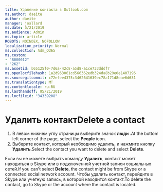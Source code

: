 ```yaml
---
title: Удаление контакта в Outlook.com
ms.author: daeite
author: daeite
manager: joallard
ms.date: 5/21/2019
ms.audience: Admin
ms.topic: article
ROBOTS: NOINDEX, NOFOLLOW
localization_priority: Normal
ms.collection: Adm_O365
ms.custom:
- "8000012"
- "262"
ms.assetid: b65125f0-7d6a-42c8-a5d8-a1ce733dddf7
ms.openlocfilehash: 1a2d963061cd566362edb324da8b20e0e1407196
ms.sourcegitcommit: c72efee4375c3462641639ec78a171d8eae6d631
ms.translationtype: MT
ms.contentlocale: ru-RU
ms.lasthandoff: 05/21/2019
ms.locfileid: "34339208"
---
```

# <a name="delete-a-contact"></a><span data-ttu-id="9ba55-102">Удалить контакт</span><span class="sxs-lookup"><span data-stu-id="9ba55-102">Delete a contact</span></span>

1. <span data-ttu-id="9ba55-103">В левом нижнем углу страницы выберите значок **люди** .</span><span class="sxs-lookup"><span data-stu-id="9ba55-103">At the bottom left corner of the page, select the **People** icon.</span></span>
2. <span data-ttu-id="9ba55-104">Выберите контакт, который необходимо удалить, и нажмите кнопку **Удалить**.</span><span class="sxs-lookup"><span data-stu-id="9ba55-104">Select the contact you want to delete and select **Delete**.</span></span>

<span data-ttu-id="9ba55-105">Если вы не можете выбрать команду **Удалить**, контакт может находиться в Skype или в подключенной учетной записи социальных сетей.</span><span class="sxs-lookup"><span data-stu-id="9ba55-105">If you can't select **Delete**, the contact might be from Skype or a connected social network account.</span></span> <span data-ttu-id="9ba55-106">Чтобы удалить контакт, перейдите в Skype или учетную запись, в которой находится контакт.</span><span class="sxs-lookup"><span data-stu-id="9ba55-106">To delete the contact, go to Skype or the account where the contact is located.</span></span>